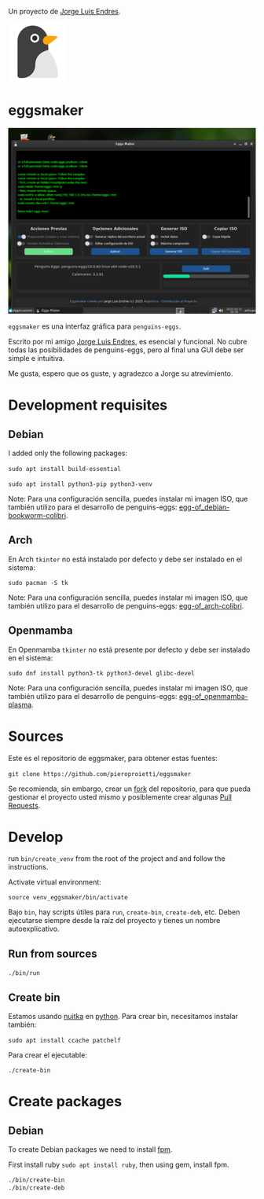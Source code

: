 Un proyecto de [Jorge Luis Endres](mailto://jlecomputer04@gmail.com).

![icon](https://github.com/pieroproietti/pengui/raw/main/assets/pengui.png?raw=true)

# eggsmaker

![eggsmaker-running](/images/eggsmaker-running.png)

`eggsmaker` es una interfaz gráfica para `penguins-eggs`.

Escrito por mi amigo [Jorge Luis Endres](mailto://jlecomputer04@gmail.com), es esencial y funcional. No cubre todas las posibilidades de penguins-eggs, pero al final una GUI debe ser simple e intuitiva.

Me gusta, espero que os guste, y agradezco a Jorge su atrevimiento.

# Development requisites

## Debian

I added only the following packages:

`sudo apt install build-essential`

`sudo apt install python3-pip python3-venv`

Note: Para una configuración sencilla, puedes instalar mi imagen ISO, que también utilizo para el desarrollo de penguins-eggs: [egg-of_debian-bookworm-colibri](https://drive.google.com/drive/folders/18QIqicyecLMuU1Zmb2E039gWawzZuy3e).


## Arch
En Arch `tkinter` no está instalado por defecto y debe ser instalado en el sistema:
```
sudo pacman -S tk
```

Note: Para una configuración sencilla, puedes instalar mi imagen ISO, que también utilizo para el desarrollo de penguins-eggs: [egg-of_arch-colibri](https://drive.google.com/drive/folders/1qWh-hWjldQpb6TWSDY9h8tKdD4VadkOr).

## Openmamba
En Openmamba `tkinter` no está presente por defecto y debe ser instalado en el sistema:
```
sudo dnf install python3-tk python3-devel glibc-devel
```
Note: Para una configuración sencilla, puedes instalar mi imagen ISO, que también utilizo para el desarrollo de penguins-eggs: [egg-of_openmamba-plasma](https://drive.google.com/drive/folders/1-7LbgkKIrp8hUFTbO3qGtPKzaHter6RM).

# Sources
Este es el repositorio de eggsmaker, para obtener estas fuentes: 

`git clone https://github.com/pieroproietti/eggsmaker`

Se recomienda, sin embargo, crear un [fork](https://github.com/pieroproietti/eggsmaker/fork) del repositorio, para que pueda gestionar el proyecto usted mismo y posiblemente crear algunas [Pull Requests](https://github.com/pieroproietti/eggsmaker/pulls).

# Develop
run `bin/create_venv` from the root of the project and and follow the instructions.

Activate virtual environment:
```
source venv_eggsmaker/bin/activate
```

Bajo `bin`, hay scripts útiles para `run`, `create-bin`, `create-deb`, etc. Deben ejecutarse siempre desde la raíz del proyecto y tienes un nombre autoexplicativo.

## Run from sources
`./bin/run`

## Create bin
Estamos usando [nuitka](https://nuitka.net/) en [python](https://www.python.org/). Para crear bin, necesitamos instalar también:

`sudo apt install ccache patchelf`

Para crear el ejecutable:
```
./create-bin
```


# Create packages

## Debian

To create Debian packages we need to install [fpm](https://fpm.readthedocs.io/en/v1.15.1/). 

First install ruby `sudo apt install ruby`, then using gem, install fpm.
```
./bin/create-bin
./bin/create-deb
```
